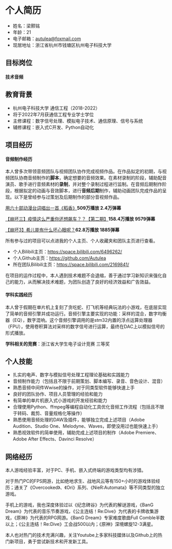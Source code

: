 # 个人简历

- 姓名：梁颢铭
- 年龄：21
- 电子邮箱：autulea@foxmail.com
- 现居地址：浙江省杭州市钱塘区杭州电子科技大学

## 目标岗位

#### 技术音频

## 教育背景

- 杭州电子科技大学	通信工程（2018-2022）
- 将于2022年7月获通信工程专业学士学位
- 主修课程：数字信号处理、模拟电子技术、通信原理、信号与系统
- 辅修课程：嵌入式C开发、Python自动化

## 项目经历
#### 音频制作经历
本人曾多次带领音频团队与视频团队协作完成视频作品。在作品拟定的初期，与视频团队协商音频制作的**脚本**，确定想要的音频效果。在素材录制的阶段，辅助配音演员、歌手进行音频素材的**录制**，并对整个录制过程进行监制。在音频后期制作阶段，根据拟定的动画与音效脚本，进行**音频后期**制作，辅助动画团队完成作品的呈现。以下是曾经参与过策划及后期制作的部分音视频作品。

[用六十部动漫台词唱出一首《稻香》](https://www.bilibili.com/video/BV16V411C7Jv "用六十部动漫台词唱出一首《稻香》")**509万播放 2.4万弹幕**

[【崩坏三】疫情这么严重你还想飙车？？【第二期】](https://www.bilibili.com/video/BV1W7411K7ti "【崩坏三】疫情这么严重你还想飙车？？【第二期】")**158.4万播放 9579弹幕**

[【崩坏3】希儿能有什么坏心眼呢？](https://www.bilibili.com/video/BV1Xb4y1Z7Mm "【崩坏3】希儿能有什么坏心眼呢？")**62.8万播放 1885弹幕**

所有参与过的项目可以点进我的个人主页、个人收藏夹和团队主页进行查看。
- 个人Bilibili主页：https://space.bilibili.com/6496262/
- 个人Github主页：https://github.com/Autulea 
- 所在团队Bilibili主页：https://space.bilibili.com/2169841/

在项目的运作过程中，本人遇到技术难题不会退缩，善于通过学习新知识来强化自己的能力，从而解决技术难题，为团队创造了良好的经济效益和广告效益。

#### 学科实践经历
本人曾于假期在单片机上复刻了贪吃蛇、打飞机等经典玩法的小游戏，在底层实现了简单的音频引擎并成功运行。音频引擎主要实现的功能：采样的混合，数字均衡器（EQ），数字混响。这个音频引擎调用的是stm32内置的浮点运算处理器（FPU），使用卷积算法对采样的数字信号进行运算，最终在DAC上以模拟信号的形式播放。

**学科相关的竞赛**：浙江省大学生电子设计竞赛 三等奖

## 个人技能	

- 扎实的电声、数字与模拟信号处理工程理论基础和实践能力
- 音频制作能力（包括且不限于前期策划、脚本编写、录音、音色设计、混音）
- 熟悉音频中间件Wwise的操作，对于同类型软件能够快速上手
- 良好的团队协作、项目人员管理的经验和能力
- 有简单的单片机嵌入式小游戏的开发经验和能力
- 合理使用Python、ffmpeg等编程自动化工具优化音频工作流程（包括且不限于转码、裁剪、音量规格化等操作）
- 熟悉使用音频处理的DAW及插件，能够独立完成上述项目（Adobe Audition、Studio One、Melodyne、Waves，即使没用过也能快速上手）
- 熟悉视效软件的简单使用，辅助完成上述项目的制作（Adobe Premiere、Adobe After Effects、Davinci Resolve）

## 网络经历

本人游戏经验丰富，对于PC、手机、嵌入式终端的游戏类型均有涉猎。

对于热门PC的FPS网游，比如绝地求生、战地风云等有150+小时的游戏体验经历；通关了《Overcooked》、《Ori》系列、《NieR:Automata》等不同类型的独立游戏。

手机上的游戏，我也深度体验过以《纪念碑谷》为代表的解谜游戏，《BanG Dream》为代表的音乐节奏游戏，《公主连结！Re:Dive》为代表的卡牌收集游戏，《原神》为代表的RPG网游。《BanG Dream》专家难度歌曲Full Comble半数以上；《公主连结！Re:Dive》工会战500以内；《原神》深境螺旋12-3满星。

本人也对热门的技术充满兴趣，关注Youtube上多家科技媒体以及Github上的热门新项目，勇于尝试新技术和开发新工具。

